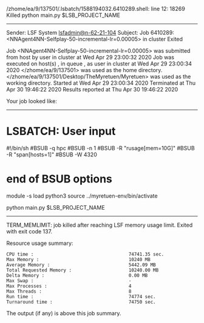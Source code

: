 /zhome/ea/9/137501/.lsbatch/1588194032.6410289.shell: line 12: 18269 Killed                  python main.py $LSB_PROJECT_NAME

------------------------------------------------------------
Sender: LSF System <lsfadmin@n-62-21-104>
Subject: Job 6410289: <NNAgent4NN-Selfplay-50-incremental-lr=0.00005> in cluster <dcc> Exited

Job <NNAgent4NN-Selfplay-50-incremental-lr=0.00005> was submitted from host <n-62-30-6> by user <s183914> in cluster <dcc> at Wed Apr 29 23:00:32 2020
Job was executed on host(s) <n-62-21-104>, in queue <hpc>, as user <s183914> in cluster <dcc> at Wed Apr 29 23:00:34 2020
</zhome/ea/9/137501> was used as the home directory.
</zhome/ea/9/137501/Desktop/TheMyretuen/Myretuen> was used as the working directory.
Started at Wed Apr 29 23:00:34 2020
Terminated at Thu Apr 30 19:46:22 2020
Results reported at Thu Apr 30 19:46:22 2020

Your job looked like:

------------------------------------------------------------
# LSBATCH: User input
#!/bin/sh
#BSUB -q hpc
#BSUB -n 1
#BSUB -R "rusage[mem=10G]"
#BSUB -R "span[hosts=1]"
#BSUB -W 4320
# end of BSUB options

module -s load python3
source ../myretuen-env/bin/activate

python main.py $LSB_PROJECT_NAME


------------------------------------------------------------

TERM_MEMLIMIT: job killed after reaching LSF memory usage limit.
Exited with exit code 137.

Resource usage summary:

    CPU time :                                   74741.35 sec.
    Max Memory :                                 10240 MB
    Average Memory :                             5442.09 MB
    Total Requested Memory :                     10240.00 MB
    Delta Memory :                               0.00 MB
    Max Swap :                                   -
    Max Processes :                              4
    Max Threads :                                8
    Run time :                                   74774 sec.
    Turnaround time :                            74750 sec.

The output (if any) is above this job summary.

